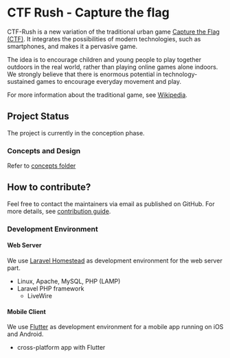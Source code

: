 # CTF Rush - Capture the flag

CTF-Rush is a new variation of the traditional urban game [Capture the Flag (CTF)](./Ctf-Instruction.md). It integrates the possibilities of modern technologies, such as smartphones, and makes it a pervasive game.

The idea is to encourage children and young people to play together outdoors in the real world, rather than playing online games alone indoors. We strongly believe that there is enormous potential in technology-sustained games to encourage everyday movement and play.

For more information about the traditional game, see [Wikipedia](https://en.wikipedia.org/wiki/Capture_the_flag).

## Project Status
The project is currently in the conception phase.

### Concepts and Design 
Refer to [concepts folder](./concept/Readme.md)


## How to contribute?
Feel free to contact the maintainers via email as published on GitHub.
For more details, see [contribution guide](./Contribute.md).

### Development Environment

#### Web Server 

We use [Laravel Homestead](https://laravel.com/docs/12.x/homestead) as development environment for the web server part.

- Linux, Apache, MySQL, PHP (LAMP)
- Laravel PHP framework
  - LiveWire



#### Mobile Client


We use [Flutter](https://flutter.dev/) as development environment for a mobile app running on iOS and Android.

- cross-platform app with Flutter
